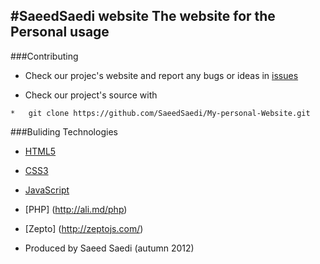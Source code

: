 #SaeedSaedi website
The website for the **Personal usage**
-----------------------
###Contributing

* Check our projec's website and report any bugs or ideas in [issues](https://github.com/SaeedSaedi/My-personal-Website/issues)

* Check our project's source with
```
*   git clone https://github.com/SaeedSaedi/My-personal-Website.git
```
###Buliding Technologies

* [HTML5](http://ali.md/wiki/html5)
* [CSS3](http://ali.md/css3ref)
* [JavaScript](http://ali.md/wiki/javascript)
* [PHP] (http://ali.md/php)
* [Zepto] (http://zeptojs.com/)


* Produced by Saeed Saedi  (autumn 2012)